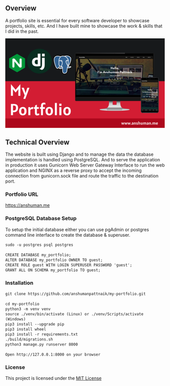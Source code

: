 ## Overview

A portfolio site is essential for every software developer to showcase projects, skills, etc. And I have built mine to 
showcase the work & skills that I did in the past.

<img src="thumbnail/Thumbnail.png" alt="">

## Technical Overview

The website is built using Django and to manage the data the database implementation is handled using PostgreSQL. 
And to serve the application in production it uses Gunicorn Web Server Gateway Interface to run the web application 
and NGINX as a reverse proxy to accept the incoming connection from gunicorn.sock file and route the traffic to the 
destination port.

### Portfolio URL

<a href="https://anshuman.me" target="_blank">https://anshuman.me </a>

### PostgreSQL Database Setup

To setup the initial database either you can use pgAdmin or postgres command line interface to create
the database & superuser.

````````````````````````````````````
sudo -u postgres psql postgres

CREATE DATABASE my_portfolio;
ALTER DATABASE my_portfolio OWNER TO guest;
CREATE ROLE guest WITH LOGIN SUPERUSER PASSWORD 'guest';
GRANT ALL ON SCHEMA my_portfolio TO guest;
````````````````````````````````````

### Installation

``````````````````````````````````````
git clone https://github.com/anshumanpattnaik/my-portfolio.git

cd my-portfolio
python3 -m venv venv
source ./venv/bin/activate (Linux) or ./venv/Scripts/activate (Windows)
pip3 install --upgrade pip
pip3 install wheel
pip3 install -r requirements.txt
./build/migrations.sh
python3 manage.py runserver 8000

Open http://127.0.0.1:8000 on your browser
``````````````````````````````````````

### License
This project is licensed under the [MIT License](LICENSE)
